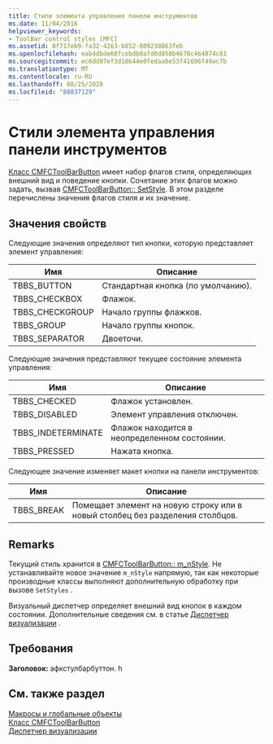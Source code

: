 ```yaml
---
title: Стили элемента управления панели инструментов
ms.date: 11/04/2016
helpviewer_keywords:
- ToolBar control styles [MFC]
ms.assetid: 0f717eb9-fa32-4263-b852-809238863feb
ms.openlocfilehash: eab4dbde68fcebdb0afd0d058b4678c464874c81
ms.sourcegitcommit: ec6dd97ef3d10b44e0fedaa8e53f41696f49ac7b
ms.translationtype: MT
ms.contentlocale: ru-RU
ms.lasthandoff: 08/25/2020
ms.locfileid: "88837129"
---
```

# <a name="toolbar-control-styles"></a>Стили элемента управления панели инструментов

[Класс CMFCToolBarButton](../../mfc/reference/cmfctoolbarbutton-class.md) имеет набор флагов стиля, определяющих внешний вид и поведение кнопки. Сочетание этих флагов можно задать, вызвав [CMFCToolBarButton:: SetStyle](../../mfc/reference/cmfctoolbarbutton-class.md#setstyle). В этом разделе перечислены значения флагов стиля и их значение.

## <a name="property-values"></a>Значения свойств

Следующие значения определяют тип кнопки, которую представляет элемент управления:

|Имя|Описание|
|-|-|
|TBBS_BUTTON|Стандартная кнопка (по умолчанию).  |
|TBBS_CHECKBOX|Флажок.  |
|TBBS_CHECKGROUP|Начало группы флажков.  |
|TBBS_GROUP|Начало группы кнопок.  |
|TBBS_SEPARATOR|Двоеточи.  |

Следующие значения представляют текущее состояние элемента управления:

|Имя|Описание|
|-|-|
|TBBS_CHECKED|Флажок установлен.  |
|TBBS_DISABLED|Элемент управления отключен.  |
|TBBS_INDETERMINATE|Флажок находится в неопределенном состоянии.  |
|TBBS_PRESSED|Нажата кнопка.  |

Следующее значение изменяет макет кнопки на панели инструментов:

|Имя|Описание|
|-|-|
|TBBS_BREAK|Помещает элемент на новую строку или в новый столбец без разделения столбцов.  |

## <a name="remarks"></a>Remarks

Текущий стиль хранится в [CMFCToolBarButton:: m_nStyle](../../mfc/reference/cmfctoolbarbutton-class.md#m_nstyle). Не устанавливайте новое значение                 `m_nStyle` напрямую, так как некоторые производные классы выполняют дополнительную обработку при вызове `SetStyles` .

Визуальный диспетчер определяет внешний вид кнопок в каждом состоянии. Дополнительные сведения см. в статье [Диспетчер визуализации](../../mfc/visualization-manager.md) .

## <a name="requirements"></a>Требования

**Заголовок:** афкстулбарбуттон. h

## <a name="see-also"></a>См. также раздел

[Макросы и глобальные объекты](../../mfc/reference/mfc-macros-and-globals.md)<br/>
[Класс CMFCToolBarButton](../../mfc/reference/cmfctoolbarbutton-class.md)<br/>
[Диспетчер визуализации](../../mfc/visualization-manager.md)
